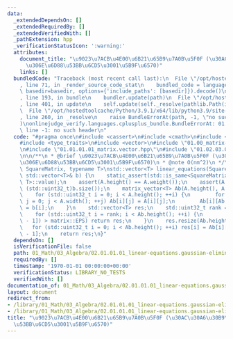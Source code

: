 ```yaml
---
data:
  _extendedDependsOn: []
  _extendedRequiredBy: []
  _extendedVerifiedWith: []
  _pathExtension: hpp
  _verificationStatusIcon: ':warning:'
  attributes:
    document_title: "\u9023\u7ACB\u4E00\u6B21\u65B9\u7A0B\u5F0F (\u30AC\u30A6\u30B9\
      \u306E\u6D88\u53BB\u6CD5\u3001\u5B9F\u6570)"
    links: []
  bundledCode: "Traceback (most recent call last):\n  File \"/opt/hostedtoolcache/Python/3.9.1/x64/lib/python3.9/site-packages/onlinejudge_verify/documentation/build.py\"\
    , line 71, in _render_source_code_stat\n    bundled_code = language.bundle(stat.path,\
    \ basedir=basedir, options={'include_paths': [basedir]}).decode()\n  File \"/opt/hostedtoolcache/Python/3.9.1/x64/lib/python3.9/site-packages/onlinejudge_verify/languages/cplusplus.py\"\
    , line 193, in bundle\n    bundler.update(path)\n  File \"/opt/hostedtoolcache/Python/3.9.1/x64/lib/python3.9/site-packages/onlinejudge_verify/languages/cplusplus_bundle.py\"\
    , line 401, in update\n    self.update(self._resolve(pathlib.Path(included), included_from=path))\n\
    \  File \"/opt/hostedtoolcache/Python/3.9.1/x64/lib/python3.9/site-packages/onlinejudge_verify/languages/cplusplus_bundle.py\"\
    , line 260, in _resolve\n    raise BundleErrorAt(path, -1, \"no such header\"\
    )\nonlinejudge_verify.languages.cplusplus_bundle.BundleErrorAt: 01.02.03.01.01_gaussian-elimination.floating-point.hpp:\
    \ line -1: no such header\n"
  code: "#pragma once\n#include <cassert>\n#include <cmath>\n#include <cstdint>\n\
    #include <type_traits>\n#include <vector>\n#include \"01.00_matrix-constants.hpp\"\
    \n#include \"01.01.01.01_matrix.vector.hpp\"\n#include \"01.02.03.01.01_gaussian-elimination.floating-point.hpp\"\
    \n\n/**\n * @brief \u9023\u7ACB\u4E00\u6B21\u65B9\u7A0B\u5F0F (\u30AC\u30A6\u30B9\
    \u306E\u6D88\u53BB\u6CD5\u3001\u5B9F\u6570)\n * @note O(nm^2)\n */\ntemplate <class\
    \ SquareMatrix, typename T>\nstd::vector<T> linear_equations(SquareMatrix& A,\
    \ std::vector<T>& b) {\n    static_assert(std::is_same<SquareMatrix::value_type,\
    \ T>::value);\n    assert(A.height() == A.weight());\n    assert(A.height() ==\
    \ (std::uint32_t)b.size());\n    matrix_vector<T> Ab(A.height(), A.width() + 1);\n\
    \    for (std::uint32_t i = 0; i < A.height(); ++i) {\n        for (std::uint32_t\
    \ j = 0; j < A.width(); ++j) Ab[i][j] = A[i][j];\n        Ab[i][Ab.width() - 1]\
    \ = b[i];\n    }\n    std::vector<T> res;\n    std::uint32_t rank = gaussian_elimination(Ab);\n\
    \    for (std::uint32_t i = rank; i < Ab.height(); ++i) {\n        if (std::fabs(Ab[i][Ab.width()\
    \ - 1]) > matrix::EPS) return res;\n    }\n    res.resize(Ab.height(), 0);\n \
    \   for (std::uint32_t i = 0; i < Ab.height(); ++i) res[i] = Ab[i][Ab.width()\
    \ - 1];\n    return res;\n}"
  dependsOn: []
  isVerificationFile: false
  path: 01_Math/03_Algebra/02.01.01.01_linear-equations.gaussian-elimination.floating-point.hpp
  requiredBy: []
  timestamp: '1970-01-01 00:00:00+00:00'
  verificationStatus: LIBRARY_NO_TESTS
  verifiedWith: []
documentation_of: 01_Math/03_Algebra/02.01.01.01_linear-equations.gaussian-elimination.floating-point.hpp
layout: document
redirect_from:
- /library/01_Math/03_Algebra/02.01.01.01_linear-equations.gaussian-elimination.floating-point.hpp
- /library/01_Math/03_Algebra/02.01.01.01_linear-equations.gaussian-elimination.floating-point.hpp.html
title: "\u9023\u7ACB\u4E00\u6B21\u65B9\u7A0B\u5F0F (\u30AC\u30A6\u30B9\u306E\u6D88\
  \u53BB\u6CD5\u3001\u5B9F\u6570)"
---
```


